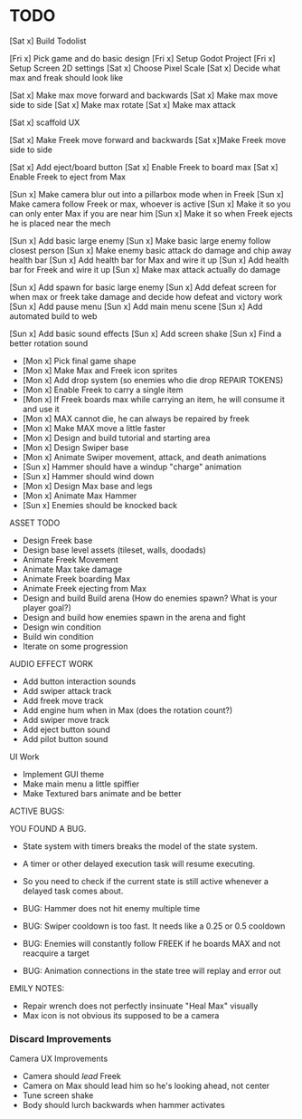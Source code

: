 # TODO

[Sat x] Build Todolist

[Fri x] Pick game and do basic design
[Fri x] Setup Godot Project
[Fri x] Setup Screen 2D settings
[Sat x] Choose Pixel Scale
[Sat x] Decide what max and freak should look like

[Sat x] Make max move forward and backwards
[Sat x] Make max move side to side
[Sat x] Make max rotate
[Sat x] Make max attack

[Sat x] scaffold UX

[Sat x] Make Freek move forward and backwards
[Sat x]Make Freek move side to side

[Sat x] Add eject/board button
[Sat x] Enable Freek to board max
[Sat x] Enable Freek to eject from Max

[Sun x] Make camera blur out into a pillarbox mode when in Freek
[Sun x] Make camera follow Freek or max, whoever is active
[Sun x] Make it so you can only enter Max if you are near him
[Sun x] Make it so when Freek ejects he is placed near the mech

[Sun x] Add basic large enemy
[Sun x] Make basic large enemy follow closest person
[Sun x] Make enemy basic attack do damage and chip away health bar
[Sun x] Add health bar for Max and wire it up
[Sun x] Add health bar for Freek and wire it up
[Sun x] Make max attack actually do damage

[Sun x] Add spawn for basic large enemy
[Sun x] Add defeat screen for when max or freek take damage and decide how defeat and victory work
[Sun x] Add pause menu
[Sun x] Add main menu scene
[Sun x] Add automated build to web

[Sun x] Add basic sound effects
[Sun x] Add screen shake
[Sun x] Find a better rotation sound


* [Mon x] Pick final game shape
* [Mon x] Make Max and Freek icon sprites
* [Mon x] Add drop system (so enemies who die drop REPAIR TOKENS)
* [Mon x] Enable Freek to carry a single item
* [Mon x] If Freek boards max while carrying an item, he will consume it and use it
* [Mon x] MAX cannot die, he can always be repaired by freek
* [Mon x] Make MAX move a little faster
* [Mon x] Design and build tutorial and starting area
* [Mon x] Design Swiper base
* [Mon x] Animate Swiper movement, attack, and death animations
* [Sun x] Hammer should have a windup "charge" animation
* [Sun x] Hammer should wind down
* [Mon x] Design Max base and legs
* [Mon x] Animate Max Hammer
* [Sun x] Enemies should be knocked back

ASSET TODO

* Design Freek base
* Design base level assets (tileset, walls, doodads)
* Animate Freek Movement
* Animate Max take damage
* Animate Freek boarding Max
* Animate Freek ejecting from Max
* Design and build Build arena
	(How do enemies spawn? What is your player goal?)
* Design and build how enemies spawn in the arena and fight
* Design win condition
* Build win condition
* Iterate on some progression

AUDIO EFFECT WORK
* Add button interaction sounds
* Add swiper attack track
* Add freek move track
* Add engine hum when in Max (does the rotation count?)
* Add swiper move track
* Add eject button sound
* Add pilot button sound

UI Work
* Implement GUI theme
* Make main menu a little spiffier
* Make Textured bars animate and be better

ACTIVE BUGS:

YOU FOUND A BUG.
* State system with timers breaks the model of the state system.
* A timer or other delayed execution task will resume executing.
* So you need to check if the current state is still active whenever a delayed task comes about.

* BUG: Hammer does not hit enemy multiple time
* BUG: Swiper cooldown is too fast. It needs like a 0.25 or 0.5 cooldown
* BUG: Enemies will constantly follow FREEK if he boards MAX and not reacquire a target
* BUG: Animation connections in the state tree will replay and error out

EMILY NOTES:

* Repair wrench does not perfectly insinuate "Heal Max" visually
* Max icon is not obvious its supposed to be a camera


### Discard Improvements

Camera UX Improvements

* Camera should _lead_ Freek
* Camera on Max should lead him so he's looking ahead, not center
* Tune screen shake
* Body should lurch backwards when hammer activates